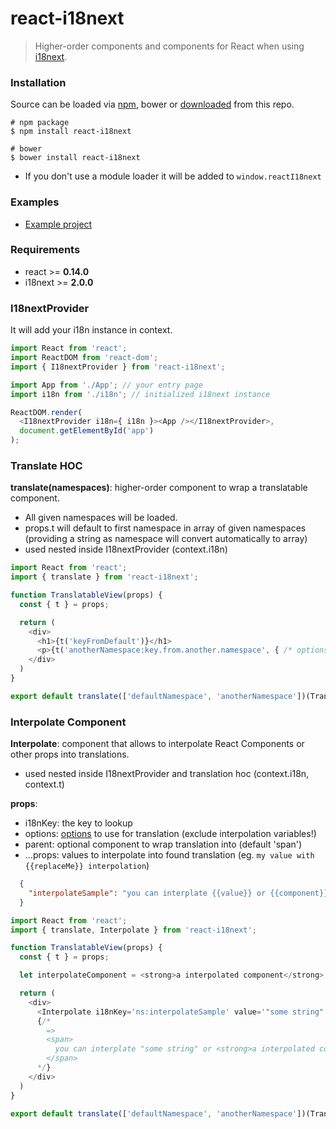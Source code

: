 # react-i18next

> Higher-order components and components for React when using [i18next](https://github.com/i18next/i18next).
### Installation

Source can be loaded via [npm](https://www.npmjs.com/package/react-i18next), bower or [downloaded](https://github.com/i18next/react-i18next/blob/master/react-i18next.min.js) from this repo.

```
# npm package
$ npm install react-i18next

# bower
$ bower install react-i18next
```

- If you don't use a module loader it will be added to `window.reactI18next`

### Examples

* [Example project](https://github.com/i18next/react-i18next/tree/master/example)

### Requirements

- react >= __0.14.0__
- i18next >= __2.0.0__


### I18nextProvider

It will add your i18n instance in context.

```javascript
import React from 'react';
import ReactDOM from 'react-dom';
import { I18nextProvider } from 'react-i18next';

import App from './App'; // your entry page
import i18n from './i18n'; // initialized i18next instance

ReactDOM.render(
  <I18nextProvider i18n={ i18n }><App /></I18nextProvider>,
  document.getElementById('app')
);
```

### Translate HOC

__translate(namespaces)__: higher-order component to wrap a translatable component.

- All given namespaces will be loaded.
- props.t will default to first namespace in array of given namespaces (providing a string as namespace will convert automatically to array)
- used nested inside I18nextProvider (context.i18n)


```javascript
import React from 'react';
import { translate } from 'react-i18next';

function TranslatableView(props) {
  const { t } = props;

  return (
    <div>
      <h1>{t('keyFromDefault')}</h1>
      <p>{t('anotherNamespace:key.from.another.namespace', { /* options t options */ })}</p>
    </div>
  )
}

export default translate(['defaultNamespace', 'anotherNamespace'])(TranslatableView);

```

### Interpolate Component

__Interpolate__: component that allows to interpolate React Components or other props into translations.

- used nested inside I18nextProvider and translation hoc (context.i18n, context.t)

__props__:

- i18nKey: the key to lookup
- options: [options](http://i18next.com/docs/options/#t-options) to use for translation (exclude interpolation variables!)
- parent: optional component to wrap translation into (default 'span')
- ...props: values to interpolate into found translation (eg. `my value with {{replaceMe}} interpolation`)


```json
  {
    "interpolateSample": "you can interplate {{value}} or {{component}} via interpolate component!"
  }
```

```javascript
import React from 'react';
import { translate, Interpolate } from 'react-i18next';

function TranslatableView(props) {
  const { t } = props;

  let interpolateComponent = <strong>a interpolated component</strong>;

  return (
    <div>
      <Interpolate i18nKey='ns:interpolateSample' value='"some string"' component={interpolateComponent} />
      {/*
        =>
        <span>
          you can interplate "some string" or <strong>a interpolated component</strong> via interpolate component!
        </span>
      */}
    </div>
  )
}

export default translate(['defaultNamespace', 'anotherNamespace'])(TranslatableView);

```
